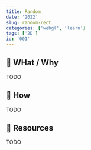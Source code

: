 ```yaml
---
title: Random
date: '2022'
slug: random-rect
categories: ['webgl', 'learn']
tags: ['2D']
id: '001'
---
```


## 🚧 WHat / Why

TODO

## 🚧 How

TODO

## 🚧 Resources

TODO
